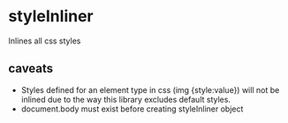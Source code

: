 # styleInliner
Inlines all css styles

## caveats
* Styles defined for an element type in css (img {style:value}) will not be inlined due to the way this library excludes default styles.
* document.body must exist before creating styleInliner object
